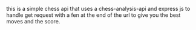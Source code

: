 this is a simple chess api that uses a chess-analysis-api and express js to handle get request with a fen at the end of the url to give you the best moves and the score.
